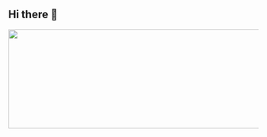 ## Hi there 👋
<p align="center">
  <img src="https://media3.giphy.com/media/v1.Y2lkPTc5MGI3NjExb2hxbG8weWVldWFlZDJhZGhmc3F5d254d2ZyMTZqOHhhZm9zZmdvYSZlcD12MV9pbnRlcm5hbF9naWZfYnlfaWQmY3Q9Zw/26AHG5KGFxSkUWw1i/giphy.gif" width="900" height="200">
</p>
<!--
**mykeymousex/mykeymousex** is a ✨ _special_ ✨ repository because its `README.md` (this file) appears on your GitHub profile.

Here are some ideas to get you started:

- 🔭 I’m currently working on ...
- 🌱 I’m currently learning ...
- 👯 I’m looking to collaborate on ...
- 🤔 I’m looking for help with ...
- 💬 Ask me about ...
- 📫 How to reach me: ...
- 😄 Pronouns: ...
- ⚡ Fun fact: ...
-->
